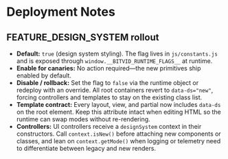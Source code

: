 # Deployment Notes

## FEATURE_DESIGN_SYSTEM rollout

- **Default:** `true` (design system styling). The flag lives in `js/constants.js` and is exposed through `window.__BITVID_RUNTIME_FLAGS__` at runtime.
- **Enable for canaries:** No action required—the new primitives ship enabled by default.
- **Disable / rollback:** Set the flag to `false` via the runtime object or redeploy with an override. All root containers revert to `data-ds="new"`, forcing controllers and templates to stay on the existing class list.
- **Template contract:** Every layout, view, and partial now includes `data-ds` on the root element. Keep this attribute intact when editing HTML so the runtime can swap modes without re-rendering.
- **Controllers:** UI controllers receive a `designSystem` context in their constructors. Call `context.isNew()` before attaching new components or classes, and lean on `context.getMode()` when logging or telemetry need to differentiate between legacy and new renders.
